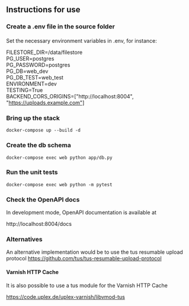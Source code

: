 ## Instructions for use

### Create a .env file in the source folder
####
Set the necessary environment variables in .env, for instance:

FILESTORE_DIR=/data/filestore\
PG_USER=postgres\
PG_PASSWORD=postgres\
PG_DB=web_dev\
PG_DB_TEST=web_test\
ENVIRONMENT=dev\
TESTING=True\
BACKEND_CORS_ORIGINS=["http://localhost:8004", "https://uploads.example.com"]

### Bring up the stack
`docker-compose up --build -d`

### Create the db schema

`docker-compose exec web python app/db.py`

### Run the unit tests 

`docker-compose exec web python -m pytest`

### Check the OpenAPI docs 

In development mode, OpenAPI documentation is available at

http://localhost:8004/docs

### Alternatives

An alternative implementation would be to use the tus resumable upload protocol
https://github.com/tus/tus-resumable-upload-protocol

#### Varnish HTTP Cache

It is also possible to use a tus module for the Varnish HTTP Cache

https://code.uplex.de/uplex-varnish/libvmod-tus